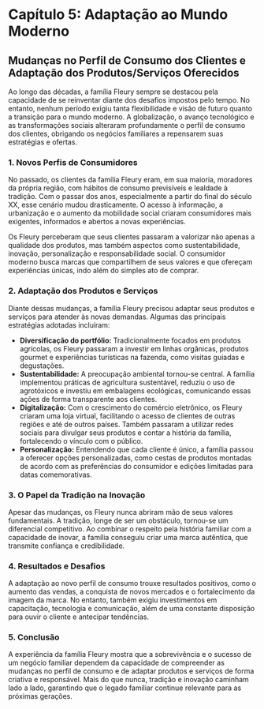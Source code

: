 
# Capítulo 5: Adaptação ao Mundo Moderno

## Mudanças no Perfil de Consumo dos Clientes e Adaptação dos Produtos/Serviços Oferecidos

Ao longo das décadas, a família Fleury sempre se destacou pela capacidade de se reinventar diante dos desafios impostos pelo tempo. No entanto, nenhum período exigiu tanta flexibilidade e visão de futuro quanto a transição para o mundo moderno. A globalização, o avanço tecnológico e as transformações sociais alteraram profundamente o perfil de consumo dos clientes, obrigando os negócios familiares a repensarem suas estratégias e ofertas.

### 1. Novos Perfis de Consumidores

No passado, os clientes da família Fleury eram, em sua maioria, moradores da própria região, com hábitos de consumo previsíveis e lealdade à tradição. Com o passar dos anos, especialmente a partir do final do século XX, esse cenário mudou drasticamente. O acesso à informação, a urbanização e o aumento da mobilidade social criaram consumidores mais exigentes, informados e abertos a novas experiências.

Os Fleury perceberam que seus clientes passaram a valorizar não apenas a qualidade dos produtos, mas também aspectos como sustentabilidade, inovação, personalização e responsabilidade social. O consumidor moderno busca marcas que compartilhem de seus valores e que ofereçam experiências únicas, indo além do simples ato de comprar.

### 2. Adaptação dos Produtos e Serviços

Diante dessas mudanças, a família Fleury precisou adaptar seus produtos e serviços para atender às novas demandas. Algumas das principais estratégias adotadas incluíram:

- **Diversificação do portfólio:** Tradicionalmente focados em produtos agrícolas, os Fleury passaram a investir em linhas orgânicas, produtos gourmet e experiências turísticas na fazenda, como visitas guiadas e degustações.
- **Sustentabilidade:** A preocupação ambiental tornou-se central. A família implementou práticas de agricultura sustentável, reduziu o uso de agrotóxicos e investiu em embalagens ecológicas, comunicando essas ações de forma transparente aos clientes.
- **Digitalização:** Com o crescimento do comércio eletrônico, os Fleury criaram uma loja virtual, facilitando o acesso de clientes de outras regiões e até de outros países. Também passaram a utilizar redes sociais para divulgar seus produtos e contar a história da família, fortalecendo o vínculo com o público.
- **Personalização:** Entendendo que cada cliente é único, a família passou a oferecer opções personalizadas, como cestas de produtos montadas de acordo com as preferências do consumidor e edições limitadas para datas comemorativas.

### 3. O Papel da Tradição na Inovação

Apesar das mudanças, os Fleury nunca abriram mão de seus valores fundamentais. A tradição, longe de ser um obstáculo, tornou-se um diferencial competitivo. Ao combinar o respeito pela história familiar com a capacidade de inovar, a família conseguiu criar uma marca autêntica, que transmite confiança e credibilidade.

### 4. Resultados e Desafios

A adaptação ao novo perfil de consumo trouxe resultados positivos, como o aumento das vendas, a conquista de novos mercados e o fortalecimento da imagem da marca. No entanto, também exigiu investimentos em capacitação, tecnologia e comunicação, além de uma constante disposição para ouvir o cliente e antecipar tendências.

### 5. Conclusão

A experiência da família Fleury mostra que a sobrevivência e o sucesso de um negócio familiar dependem da capacidade de compreender as mudanças no perfil de consumo e de adaptar produtos e serviços de forma criativa e responsável. Mais do que nunca, tradição e inovação caminham lado a lado, garantindo que o legado familiar continue relevante para as próximas gerações.
```
